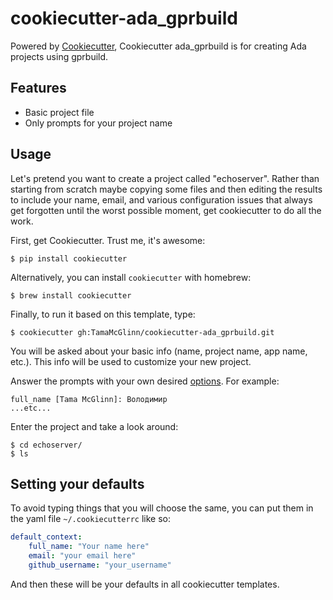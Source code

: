 # cookiecutter-ada_gprbuild

Powered by [Cookiecutter](https://github.com/audreyr/cookiecutter), Cookiecutter ada_gprbuild is for creating Ada projects using gprbuild.

## Features

- Basic project file
- Only prompts for your project name

## Usage

Let's pretend you want to create a project called "echoserver". Rather than starting from scratch maybe copying 
some files and then editing the results to include your name, email, and various configuration issues that always 
get forgotten until the worst possible moment, get cookiecutter to do all the work.

First, get Cookiecutter. Trust me, it's awesome:
```console
$ pip install cookiecutter
```

Alternatively, you can install `cookiecutter` with homebrew:
```console
$ brew install cookiecutter
```

Finally, to run it based on this template, type:
```console
$ cookiecutter gh:TamaMcGlinn/cookiecutter-ada_gprbuild.git
```

You will be asked about your basic info (name, project name, app name, etc.). This info will be used to customize your new project.

Answer the prompts with your own desired [options](). For example:
```console
full_name [Tama McGlinn]: Володимир
...etc...
```

Enter the project and take a look around:
```console
$ cd echoserver/
$ ls
```

## Setting your defaults

To avoid typing things that you will choose the same, you can
put them in the yaml file `~/.cookiecutterrc` like so:

```yaml
default_context:
    full_name: "Your name here"
    email: "your email here"
    github_username: "your_username"
```

And then these will be your defaults in all cookiecutter templates.
